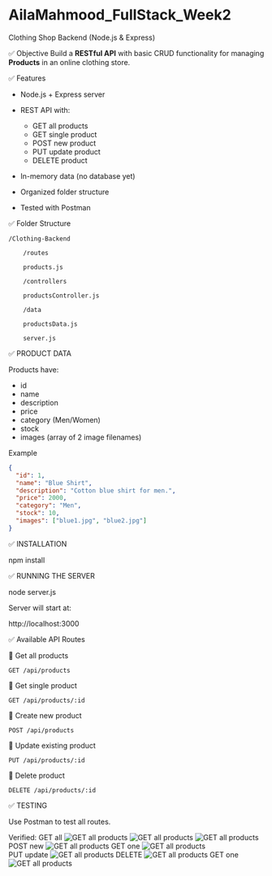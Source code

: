 # AilaMahmood_FullStack_Week2
 Clothing Shop Backend (Node.js & Express)

 ✅ Objective
Build a **RESTful API** with basic CRUD functionality for managing **Products** in an online clothing store.

✅ Features
- Node.js + Express server
- REST API with:
  - GET all products
  - GET single product
  - POST new product
  - PUT update product
  - DELETE product

- In-memory data (no database yet)
- Organized folder structure
- Tested with Postman

✅ Folder Structure

    /Clothing-Backend

        /routes

        products.js

        /controllers

        productsController.js

        /data

        productsData.js

        server.js

✅ PRODUCT DATA 

Products have:
  - id
  - name
  - description
  - price
  - category (Men/Women)
  - stock
  - images (array of 2 image filenames)

Example
```json
{
  "id": 1,
  "name": "Blue Shirt",
  "description": "Cotton blue shirt for men.",
  "price": 2000,
  "category": "Men",
  "stock": 10,
  "images": ["blue1.jpg", "blue2.jpg"]
}
```

✅ INSTALLATION

npm install

✅ RUNNING THE SERVER

node server.js

Server will start at:

   http://localhost:3000

✅ Available API Routes

📌 Get all products

    GET /api/products

📌 Get single product

    GET /api/products/:id

📌 Create new product

    POST /api/products

📌 Update existing product

    PUT /api/products/:id

📌 Delete product

    DELETE /api/products/:id

✅ TESTING

Use Postman to test all routes.

Verified:
    GET all
    ![GET all products](Postman_test_images/1.GET_All.jpg) 
    ![GET all products](Postman_test_images/2.GET_All.jpg)
    ![GET all products](Postman_test_images/3.GET_All.jpg)  
    POST new
    ![GET all products](Postman_test_images/4.POST.jpg)
    GET one
    ![GET all products](Postman_test_images/5.GET_by_id.jpg)   
    PUT update
    ![GET all products](Postman_test_images/6.PUT.jpg)
    DELETE
    ![GET all products](Postman_test_images/7.DELETE.jpg)
    GET one
    ![GET all products](Postman_test_images/8.GET_by_id_not_found.jpg) 
